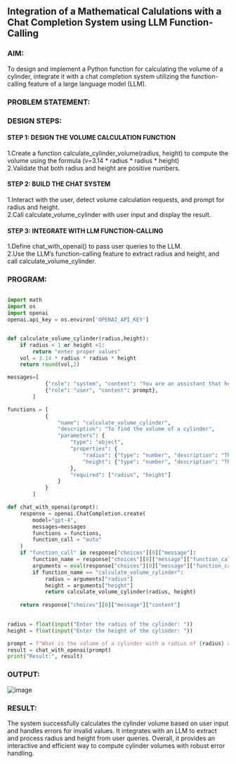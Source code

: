 ## Integration of a Mathematical Calulations with a Chat Completion System using LLM Function-Calling

### AIM:
To design and implement a Python function for calculating the volume of a cylinder, integrate it with a chat completion system utilizing the function-calling feature of a large language model (LLM).

### PROBLEM STATEMENT:

### DESIGN STEPS:

#### STEP 1: DESIGN THE VOLUME CALCULATION FUNCTION
1.Create a function calculate_cylinder_volume(radius, height) to compute the volume using the formula (v=3.14 * radius * radius * height)\
2.Validate that both radius and height are positive numbers.

#### STEP 2: BUILD THE CHAT SYSTEM
1.Interact with the user, detect volume calculation requests, and prompt for radius and height.\
2.Call calculate_volume_cylinder with user input and display the result.

#### STEP 3: INTEGRATE WITH LLM FUNCTION-CALLING
1.Define chat_with_openai() to pass user queries to the LLM. \
2.Use the LLM’s function-calling feature to extract radius and height, and call  calculate_volume_cylinder.

### PROGRAM:
```py

import math
import os
import openai
openai.api_key = os.environ['OPENAI_API_KEY']


def calculate_volume_cylinder(radius,height):
    if radius < 1 or height <1:
        return "enter proper values"
    vol = 3.14 * radius * radius * height
    return round(vol,2)
```
```py
messages=[
            {"role": "system", "content": "You are an assistant that helps calculate the volume of a cylinder."},
            {"role": "user", "content": prompt},
        ]
```
```py
functions = [
            {
                "name": "calculate_volume_cylinder",
                "description": "To find the volume of a cylinder",
                "parameters": {
                    "type": "object",
                    "properties": {
                        "radius": {"type": "number", "description": "The radius of the cylinder"},
                        "height": {"type": "number", "description": "The height of the cylinder"}
                    },
                    "required": ["radius", "height"]
                }
            }
        ]
```
```py
def chat_with_openai(prompt):
    response = openai.ChatCompletion.create(
        model="gpt-4",
        messages=messages
        functions = functions,
        function_call = "auto"
    )
    if "function_call" in response["choices"][0]["message"]:
        function_name = response["choices"][0]["message"]["function_call"]["name"]
        arguments = eval(response["choices"][0]["message"]["function_call"]["arguments"])
        if function_name == "calculate_volume_cylinder":
            radius = arguments["radius"]
            height = arguments["height"]
            return calculate_volume_cylinder(radius, height)
                                             
    return response["choices"][0]["message"]["content"]
```
```py
    
radius = float(input("Enter the radius of the cylinder: "))
height = float(input("Enter the height of the cylinder: "))

prompt = f"What is the volume of a cylinder with a radius of {radius} and a height of {height}?"
result = chat_with_openai(prompt)
print("Result:", result)
```


### OUTPUT:
![image](https://github.com/user-attachments/assets/9c3f514a-f05d-45fa-b385-46e518f3706c)


### RESULT:
The system successfully calculates the cylinder volume based on user input and handles errors for invalid values. It integrates with an LLM to extract and process radius and height from user queries. Overall, it provides an interactive and efficient way to compute cylinder volumes with robust error handling.
